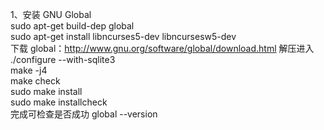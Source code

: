 1、安装  GNU Global    
sudo apt-get build-dep global<br />
sudo apt-get install libncurses5-dev libncursesw5-dev
<br />
下载 global：http://www.gnu.org/software/global/download.html 解压进入
<br/>./configure --with-sqlite3
<br/>make -j4
<br/>make check
<br/>sudo make install
<br/>sudo make installcheck<br/>
完成可检查是否成功 global --version
